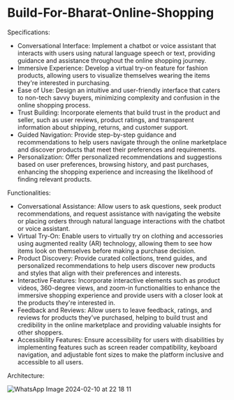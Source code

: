 # Build-For-Bharat-Online-Shopping

Specifications:

 - Conversational Interface: Implement a chatbot or voice assistant that interacts with users using natural language speech or text, providing guidance and assistance throughout the online shopping journey.
 - Immersive Experience: Develop a virtual try-on feature for fashion products, allowing users to visualize themselves wearing the items they're interested in purchasing.
 - Ease of Use: Design an intuitive and user-friendly interface that caters to non-tech savvy buyers, minimizing complexity and confusion in the online shopping process.
 - Trust Building: Incorporate elements that build trust in the product and seller, such as user reviews, product ratings, and transparent information about shipping, returns, and customer support.
 - Guided Navigation: Provide step-by-step guidance and recommendations to help users navigate through the online marketplace and discover products that meet their preferences and requirements.
 - Personalization: Offer personalized recommendations and suggestions based on user preferences, browsing history, and past purchases, enhancing the shopping experience and increasing the likelihood of finding relevant products.

Functionalities:

 - Conversational Assistance: Allow users to ask questions, seek product recommendations, and request assistance with navigating the website or placing orders through natural language interactions with the chatbot or voice assistant.
 - Virtual Try-On: Enable users to virtually try on clothing and accessories using augmented reality (AR) technology, allowing them to see how items look on themselves before making a purchase decision.
 - Product Discovery: Provide curated collections, trend guides, and personalized recommendations to help users discover new products and styles that align with their preferences and interests.
 - Interactive Features: Incorporate interactive elements such as product videos, 360-degree views, and zoom-in functionalities to enhance the immersive shopping experience and provide users with a closer look at the products they're interested in.
 - Feedback and Reviews: Allow users to leave feedback, ratings, and reviews for products they've purchased, helping to build trust and credibility in the online marketplace and providing valuable insights for other shoppers.
 - Accessibility Features: Ensure accessibility for users with disabilities by implementing features such as screen reader compatibility, keyboard navigation, and adjustable font sizes to make the platform inclusive and accessible to all users.

Architecture:

![WhatsApp Image 2024-02-10 at 22 18 11](https://github.com/Vaikuntram/Build-For-Bharat-Online-Shopping/assets/95952585/58e9b147-f2ee-4492-b4e1-c562290ec310)
